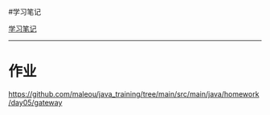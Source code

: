 #学习笔记

[学习笔记](note/学习笔记.md)

---

# 作业

https://github.com/maleou/java_training/tree/main/src/main/java/homework/day05/gateway